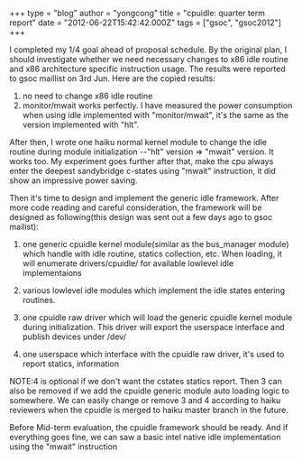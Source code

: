 +++
type = "blog"
author = "yongcong"
title = "cpuidle: quarter term report"
date = "2012-06-22T15:42:42.000Z"
tags = ["gsoc", "gsoc2012"]
+++

I completed my 1/4 goal ahead of proposal schedule. By the original plan, I should investigate whether we need necessary changes to x86 idle routine and x86 architecture specific instruction usage. The results were reported to gsoc maillist on 3rd Jun. Here are the copied results:
1. no need to change x86 idle routine
2. monitor/mwait works perfectly. I have measured the power consumption when using idle implemented with "monitor/mwait", it's the same as the version implemented with "hlt".
<!--more-->
After then, I wrote one haiku normal kernel module to change the idle routine during module initialization --"hlt" version => "mwait" version. It works too. My experiment goes further after that, make the cpu always enter the deepest sandybridge c-states using "mwait" instruction, it did show an impressive power saving.

Then it's time to design and implement the generic idle framework. After more code reading and careful consideration, the framework will be designed as following(this design was sent out a few days ago to gsoc mailist):


1. one generic cpuidle kernel module(similar as the bus_manager module)
which handle with idle routine, statics collection, etc. When loading, it
will enumerate drivers/cpuidle/ for available lowlevel idle implementaions

2. various lowlevel idle modules which implement the idle states entering
routines.

3. one cpuidle raw driver which will load the generic cpuidle kernel module
during initialization. This driver will export the userspace interface and
publish devices under /dev/

4. one userspace which interface with the cpuidle raw driver, it's used to
report statics, information

NOTE:4 is optional if we don't want the cstates statics report. Then 3 can also be removed if we add the cpuidle generic module auto loading logic to somewhere. We can easily change or remove 3 and 4 according to haiku reviewers when the cpuidle is merged to haiku master branch in the future.


Before Mid-term evaluation, the cpuidle framework should be ready. And if everything goes fine, we can saw a basic intel native idle implementation using the "mwait" instruction